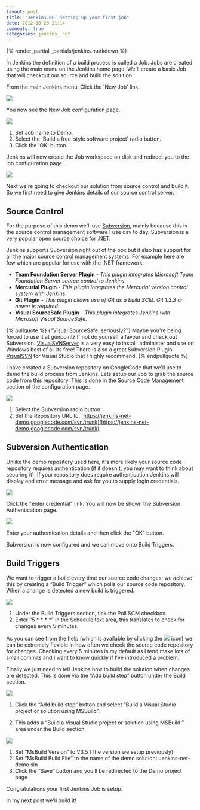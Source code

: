 ```yaml
---
layout: post
title: "Jenkins.NET Setting up your first job"
date: 2012-10-20 21:14
comments: true
categories: jenkins .net
---
```

{% render_partial _partials/jenkins.markdown %}

In Jenkins the definition of a build process is called a Job. Jobs are created
using the main menu on the Jenkins home page. We'll create a basic Job that
will checkout our source and build the solution.

From the main Jenkins menu, Click the 'New Job' link.

![](/images/jenkins-net/ch04/04-00-new-job.png)

You now see the New Job configuration page.

![](/images/jenkins-net/ch04/04-01-new-job-page.png)

1. Set Job name to Demo.
2. Select the 'Build a free-style software project' radio button.
3. Click the 'OK' button.

Jenkins will now create the Job workspace on disk and redirect you to the job
configuration page.

![](/images/jenkins-net/ch04/04-02-job-config.png)

Next we're going to checkout our solution from source control and build it.  So
we first need to give Jenkins details of our source control server.

## Source Control

For the purpose of this demo we'll use
[Subversion](http://subversion.apache.org/), mainly because this is the source
control management software I use day to day. Subversion is a very popular open
source choice for .NET.

Jenkins supports Subversion right out of the box but it also has support for
all the major source control management systems. For example here are few which
are popular for use with the .NET framework:


* **Team Foundation Server Plugin** - _This plugin integrates Microsoft Team
  Foundation Server source control to Jenkins._
* **Mercurial Plugin** - _This plugin integrates the Mercurial version control
  system with Jenkins._
* **Git Plugin** - _This plugin allows use of Git as a build SCM. Git 1.3.3 or
  newer is required._
* **Visual SourceSafe Plugin** - _This plugin integrates Jenkins with Microsoft
  Visual SourceSafe._

{% pullquote %}
{"Visual SourceSafe, seriously?"} Maybe you're being forced to use it at gunpoint? If not do yourself a favour
and check out Subversion.
[VisualSVNServer](http://www.visualsvn.com/server/download/) is a very easy to
install, administer and use on Windows best of all its free! There is also a
great Subversion Plugin
[VisualSVN](http://www.visualsvn.com/visualsvn/download/) for Visual Studio
that I highly recommend.
{% endpullquote %}

I have created a Subversion repository on GoogleCode that we'll use to demo the
build process from Jenkins. Lets setup our Job to grab the source code from
this repository. This is done in the Source Code Management section of the
configuration page.

![](/images/jenkins-net/ch04/04-03-source-code.png)

1. Select the Subversion radio button.
2. Set the Repository URL to: [https://jenkins-net-demo.googlecode.com/svn/trunk](https://jenkins-net-demo.googlecode.com/svn/trunk)

## Subversion Authentication

Unlike the demo repository used here, it's more likely your source code
repository requires authentication (if it doesn't, you may want to think about
securing it). If your repository does require authentication Jenkins will
display and error message and ask for you to supply login credentials.

![](/images/jenkins-net/ch04/04-04-subversion-authentication.png)

Click the "enter credential" link. You will now be shown the Subversion
Authentication page.

![](/images/jenkins-net/ch04/04-05-subversion-authentication-page.png)

Enter your authentication details and then click the "OK" button.

Subversion is now configured and we can move onto Build Triggers.

## Build Triggers

We want to trigger a build every time our source code changes; we achieve this
by creating a “Build Trigger” which polls our source code repository. When a
change is detected a new build is triggered.

![](/images/jenkins-net/ch04/build-trigger.png)

1. Under the Build Triggers section, tick the Poll SCM checkbox.
2. Enter “5 * * * *” in the Schedule text area, this translates to check for changes every 5
minutes.

As you can see from the help (which is available by clicking the
![](/images/jenkins-net/ch04/question.png) icon) we can be extremely flexible
in how often we check the source code repository for changes. Checking every 5
minutes is my default as I tend make lots of small commits and I want to know
quickly if I’ve introduced a problem.

Finally we just need to tell Jenkins how to build the solution when changes are
detected. This is done via the “Add build step” button under the Build section.

![](/images/jenkins-net/ch04/add-build-step.png)

1. Click the “Add build step” button and select “Build a Visual Studio project or solution using MSBuild”.

2. This adds a “Build a Visual Studio project or solution using MSBuild.” area under the Build section.

![](/images/jenkins-net/ch04/build.png)

1. Set “MsBuild Version” to V3.5 (The version we setup previously)
2. Set “MsBuild Build File” to the name of the demo solution: Jenkins-net-demo.sln
3. Click the “Save” button and you’ll be redirected to the Demo project page

Congratulations your first Jenkins Job is setup.

In my next post we'll build it!
